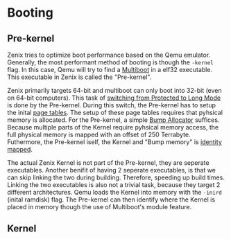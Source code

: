 # Booting

## Pre-kernel

Zenix tries to optimize boot performance based on the Qemu emulator. Generally, the most performant method of booting is though the `-kernel` flag. In this case, Qemu will try to find a [Multiboot](https://www.gnu.org/software/grub/manual/multiboot/multiboot.html) in a elf32 executable. This executable in Zenix is called the "Pre-kernel".

Zenix primarily targets 64-bit and multiboot can only boot into 32-bit (even on 64-bit computers). This task of [switching from Protected to Long Mode](https://wiki.osdev.org/Setting_Up_Long_Mode) is done by the Pre-kernel. During this switch, the Pre-kernel has to setup the inital [page tables](https://os.phil-opp.com/paging-introduction/). The setup of these page tables requires that pyhsical memory is allocated. For the Pre-kernel, a simple [Bump Allocator](https://os.phil-opp.com/allocator-designs/) suffices. Because multiple parts of the Kernel require pyhsical memory access, the full physical memory is mapped with an offset of 250 Terrabyte. Futhermore, the Pre-kernel iself, the Kernel and "Bump memory" is [identity mapped](https://wiki.osdev.org/Identity_Paging).

The actual Zenix Kernel is not part of the Pre-kernel, they are seperate executables. Another benifit of having 2 seperate executables, is that we can skip linking the two during building. Therefore, speeding up build times. Linking the two executables is also not a trivial task, because they target 2 different architectures. Qemu loads the Kernel into memory with the `-inird` (inital ramdisk) flag. The Pre-kernel can then identify where the Kernel is placed in memory though the use of Multiboot's module feature.

## Kernel


